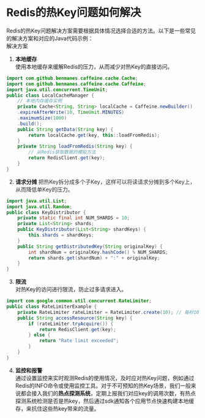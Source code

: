 # Redis的热Key问题如何解决
Redis的热Key问题解决方案需要根据具体情况选择合适的方法。以下是一些常见的解决方案和对应的Java代码示例：  
解决方案
1. **本地缓存**  
使用本地缓存来缓解Redis的压力，从而减少对热Key的直接访问。
```java
import com.github.benmanes.caffeine.cache.Cache;  
import com.github.benmanes.caffeine.cache.Caffeine;  
import java.util.concurrent.TimeUnit;  
public class LocalCacheManager {  
    // 本地内存缓存实例  
    private Cache<String, String> localCache = Caffeine.newBuilder()  
    .expireAfterWrite(10, TimeUnit.MINUTES)  
    .maximumSize(1000)  
    .build();  
    public String getData(String key) {  
        return localCache.get(key, this::loadFromRedis);  
    }  
    private String loadFromRedis(String key) {  
        // 从Redis获取数据的模拟方法  
        return RedisClient.get(key);  
    }  
}
```
2. **请求分摊**
<font style="color:rgba(0, 0, 0, 0.82);">把热Key拆分成多个子Key，这样可以将读请求分摊到多个Key上，从而降低单Key的压力。</font>
```java
import java.util.List;  
import java.util.Random;  
public class KeyDistributor {  
    private static final int NUM_SHARDS = 10;  
    private List<String> shards;  
    public KeyDistributor(List<String> shardKeys) {  
        this.shards = shardKeys;  
    }  
    public String getDistributedKey(String originalKey) {  
        int shardNum = originalKey.hashCode() % NUM_SHARDS;  
        return shards.get(shardNum) + ":" + originalKey;  
    }  
} 
```
3. **限流**  
对热Key的访问进行限流，防止过多请求进入。
```java
import com.google.common.util.concurrent.RateLimiter;  
public class RateLimiterExample {  
    private RateLimiter rateLimiter = RateLimiter.create(10); // 每秒10个请求  
    public String accessResource(String key) {  
        if (rateLimiter.tryAcquire()) {  
            return RedisClient.get(key);  
        } else {  
            return "Rate limit exceeded";  
        }  
    }  
}
```
4. **监控和报警**  
通过设置监控来实时观测Redis的使用情况，及时应对热Key问题，例如通过Redis的INFO命令或使用监控工具。对于不可预知的热Key场景，我们一般来说都会接入我们的**热点探测系统**，定期上报我们对应key的调用次数，有热点探测系统检测是否是热key，然后通过sdk通知各个应用节点快速构建本地缓存，来抗住这些热key带来的流量。
